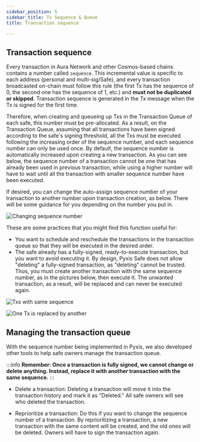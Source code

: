 ```yaml
---
sidebar_position: 5
sidebar_title: Tx Sequence & Queue
title: Transaction sequence

---
```

## Transaction sequence
Every transaction in Aura Network and other Cosmos-based chains contains a number called `sequence`. This incremental value is specific to each address (personal and multi-sig/Safe), and every transaction broadcasted on-chain must follow this rule (the first Tx has the sequence of 0, the second one has the sequence of 1, etc.) and **must not be duplicated or skipped**. Transaction sequence is generated in the Tx message when the Tx is signed for the first time.

Therefore, when creating and queueing up Txs in the Transaction Queue of each safe, this number must be pre-allocated. As a result, on the Transaction Queue, assuming that all transactions have been signed according to the safe's signing threshold, all the Txs must be executed following the increasing order of the sequence number, and each sequence number can only be used once. By default, the sequence number is automatically increased upon creating a new transaction. As you can see below, the sequence number of a transaction cannot be one that has already been used in previous transaction, while using a higher number will have to wait until all the transaction with smaller sequence number have been executed.

If desired, you can change the auto-assign sequence number of your transaction to another number upon transaction creation, as below. There will be some guidance for you depending on the number you put in.

![Changing sequence number](/img/pyxis-safe/sequence_number.gif)

These are some practices that you might find this function useful for:
- You want to schedule and reschedule the transactions in the transaction queue so that they will be executed in the desired order.
- The safe already has a fully-signed, ready-to-execute transaction, but you want to avoid executing it. By design, Pyxis Safe does not allow "deleting" a fully-signed transaction, as "deleting" cannot be trusted. Thus, you must create another transaction with the same sequence number, as in the pictures below, then execute it. The unwanted transaction, as a result, will be replaced and can never be executed again.

![Txs with same sequence](/img/pyxis-safe/same_sequence.png)

![One Tx is replaced by another](/img/pyxis-safe/transaction_replaced.png)

## Managing the transaction queue
With the sequence number being implemented in Pyxis, we also developed other tools to help safe owners manage the transaction queue.

:::info
**Remember: Once a transaction is fully signed, we cannot change or delete anything. Instead, replace it with another transaction with the same sequence.**
::: 

- Delete a transaction: Deleting a transaction will move it into the transaction history and mark it as "Deleted." All safe owners will see who deleted the transaction.

- Reprioritize a transaction: Do this if you want to change the sequence number of a transaction. By reprioritizing a transaction, a new transaction with the same content will be created, and the old ones will be deleted. Owners will have to sign the transaction again. 

